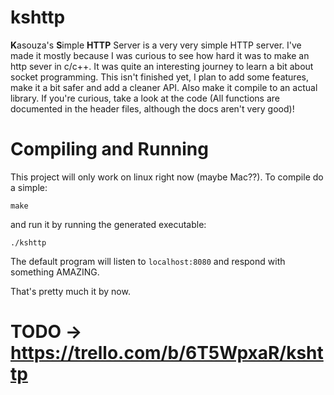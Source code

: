 # kshttp
**K**asouza's **S**imple **HTTP** Server is a very very simple HTTP server. I've made it mostly because I was curious to see how hard it was to make an http sever in c/c++.
It was quite an interesting journey to learn a bit about socket programming. This isn't finished yet, I plan to add some features, make it a bit safer and add a cleaner API. Also make it compile to an actual library.
If you're curious, take a look at the code (All functions are documented in the header files, although the docs aren't very good)!

# Compiling and Running
This project will only work on linux right now (maybe Mac??).
To compile do a simple:

`make`

and run it by running the generated executable:

`./kshttp`

The default program will listen to `localhost:8080` and respond with something AMAZING.

That's pretty much it by now.

# TODO -> https://trello.com/b/6T5WpxaR/kshttp
